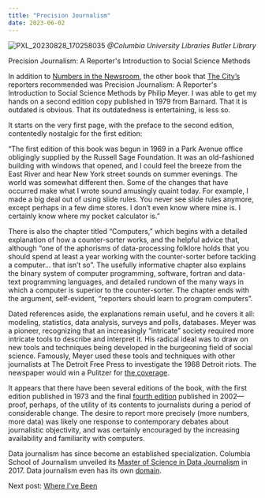 ```yaml
---
title: "Precision Journalism"
date: 2023-06-02
---
```


![PXL_20230828_170258035](https://github.com/mf3321/mf3321.github.io/assets/112728848/d653bfed-8012-4065-885f-007658ddda37)
<i>@Columbia University Libraries Butler Library</i>
<p>Precision Journalism: A Reporter's Introduction to Social Science Methods</p>
<p>In addition to <a href="https://mf3321.github.io/2023/05/19/Numbers-in-the-Newsroom.html">Numbers in the Newsroom</a>, the other book that <a href="https://www.thecity.nyc/">The City’s</a> reporters recommended was Precision Journalism: A Reporter's Introduction to Social Science Methods by Philip Meyer. I was able to get my hands on a second edition copy published in 1979 from Barnard. That it is outdated is obvious. That its outdatedness is entertaining, is less so.</p>
<p>It starts on the very first page, with the preface to the second edition, contentedly nostalgic for the first edition:</p>
<p>“The first edition of this book was begun in 1969 in a Park Avenue office obligingly supplied by the Russell Sage Foundation. It was an old-fashioned building with windows that opened, and I could feel the breeze from the East River and hear New York street sounds on summer evenings. The world was somewhat different then. Some of the changes that have occurred make what I wrote sound amusingly quaint today. For example, I made a big deal out of using slide rules. You never see slide rules anymore, except perhaps in a few dime stores. I don’t even know where mine is. I certainly know where my pocket calculator is.”</p>
<p>There is also the chapter titled “Computers,” which begins with a detailed explanation of how a counter-sorter works, and the helpful advice that, although “one of the aphorisms of data-processing folklore holds that you should spend at least a year working with the counter-sorter before tackling a computer… that isn’t so”. The usefully informative chapter also explains the binary system of computer programming, software, fortran and data-text programming languages, and detailed rundown of the many ways in which a computer is superior to the counter-sorter. The chapter ends with the argument, self-evident, “reporters should learn to program computers”.</p>
<p>Dated references aside, the explanations remain useful, and he covers it all: modeling, statistics, data analysis, surveys and polls, databases. Meyer was a pioneer, recognizing that an increasingly “intricate” society required more intricate tools to describe and interpret it. His radical ideal was to draw on new tools and techniques being developed in the burgeoning field of social science. Famously, Meyer used these tools and techniques with other journalists at The Detroit Free Press to investigate the 1968 Detroit riots. The newspaper would win a Pulitzer for <a href="https://niemanreports.org/articles/1968-a-newspapers-role-between-the-riots/">the coverage</a>.</p>
<p>It appears that there have been several editions of the book, with the first edition published in 1973 and the final <a href="https://rowman.com/ISBN/9780742510883/Precision-Journalism-A-Reporter's-Introduction-to-Social-Science-Methods-Fourth-Edition">fourth edition</a> published in 2002—proof, perhaps, of the utility of its contents to journalists during a period of considerable change. The desire to report more precisely (more numbers, more data) was likely one response to contemporary debates about journalistic objectivity, and was certainly encouraged by the increasing availability and familiarity with computers.</p>
<p>Data journalism has since become an established specialization. Columbia School of Journalism unveiled its <a href="https://journalism.columbia.edu/new-data-journalism-degree-columbia-journalism-school-prepares-next-generation-newsroom-leaders">Master of Science in Data Journalism</a> in 2017. Data journalism even has its own <a href="https://datajournalism.com/">domain</a>.</p>
Next post: <a href="https://mf3321.github.io/2023/06/16/Where-Ive-Been.html">Where I've Been</a>
